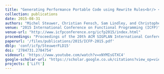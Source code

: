 ```yaml
---
title: "Generating Performance Portable Code using Rewrite Rules<br/> <span style=\"font-size: 75%;\">From High-Level Functional Expressions to High-Performance OpenCL Code</span>"
collection: publications
date: 2015-08-31
authors: "Michel Steuwer, Christian Fensch, Sam Lindley, and Christophe Dubach"
venue: "2015 International Conference on Functional Programming (ICFP)"
venue-url: "http://www.icfpconference.org/icfp2015/index.html"
proceedings: "Proceedings of the 20th ACM SIGPLAN International Conference on Functional Programming, ICFP 2015, Vancouver, BC, Canada, September 1-3, 2015"
paperurl: '/files/publications/2015/ICFP-2015.pdf'
dblp: 'conf/icfp/SteuwerFLD15'
doi: '2784731.2784754'
videourl: 'https://www.youtube.com/watch?v=xNYMIsGTXC4'
google-scholar-url: "https://scholar.google.co.uk/citations?view_op=view_citation&hl=en&user=XdXJRZEAAAAJ&citation_for_view=XdXJRZEAAAAJ:UebtZRa9Y70C"
projects: ['Lift']
---
```

